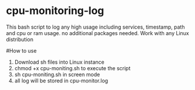 # cpu-monitoring-log
This bash script to log any high usage including services, timestamp, path and cpu or ram usage. no additional packages needed. Work with any Linux distribution

#How to use
1. Download sh files into Linux instance
2. chmod +x cpu-moniting.sh to execute the script
3. sh cpu-moniting.sh in screen mode
4. all log will be stored in cpu-monitor.log
